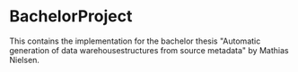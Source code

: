 # BachelorProject
 This contains the implementation for the bachelor thesis "Automatic generation of data warehousestructures from source metadata" by Mathias Nielsen.
